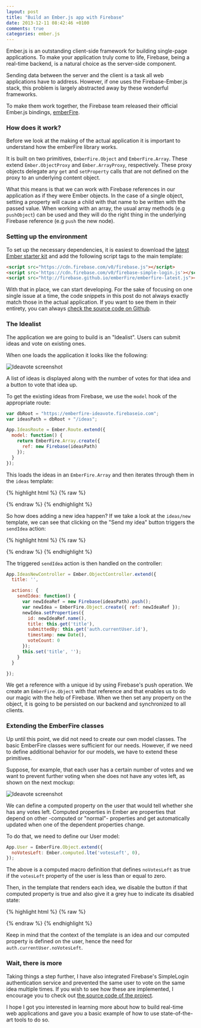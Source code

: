 ```yaml
---
layout: post
title: "Build an Ember.js app with Firebase"
date: 2013-12-11 08:42:46 +0100
comments: true
categories: ember.js
---
```


Ember.js is an outstanding client-side framework for building single-page
applications. To make your application truly come to life, Firebase, being a
real-time backend, is a natural choice as the server-side component.

Sending data between the server and the client is a task all web applications
have to address. However, if one uses the Firebase-Ember.js stack, this
problem is largely abstracted away by these wonderful frameworks.

To make them work together, the Firebase team released their official
Ember.js bindings, [emberFire](https://github.com/firebase/emberFire).

### How does it work?

Before we look at the making of the actual application it is important to
understand how the emberFire library works.

It is built on two primitives, `EmberFire.Object` and `EmberFire.Array`. These
extend `Ember.ObjectProxy` and `Ember.ArrayProxy`, respectively. These proxy
objects delegate any `get` and `setProperty` calls that are not defined on the
proxy to an underlying content object.

What this means is that we can work with Firebase references in our
application as if they were Ember objects. In the case of a single object,
setting a property will cause a child with that name to be written with the
passed value. When working with an array, the usual array methods (e.g
`pushObject`) can be used and they will do the right thing in the underlying
Firebase reference (e.g `push` the new node).

### Setting up the environment

To set up the necessary dependencies, it is easiest to download the [latest Ember
starter kit](http://emberjs.com/) and add the following script tags to the main
template:

``` html
<script src="https://cdn.firebase.com/v0/firebase.js"></script>
<script src='https://cdn.firebase.com/v0/firebase-simple-login.js'></script>
<script src="http://firebase.github.io/emberFire/emberfire-latest.js"></script>
```

With that in place, we can start developing. For the sake of focusing on one
single issue at a time, the code snippets in this post do not always exactly
match those in the actual application. If you want to see them in their
entirety, you can always [check the source code on Github][ideavote-emberfire].

### The Idealist

The application we are going to build is an "Idealist". Users can submit ideas
and vote on existing ones.

When one loads the application it looks like the following:

![Ideavote screenshot](https://raw.github.com/balinterdi/ideavote-emberfire/master/public/img/screenshots/ideavote-screenshot-3-640.png)

A list of ideas is displayed along with the number of votes for that idea and a
button to vote that idea up.

To get the existing ideas from Firebase, we use the `model` hook of the
appropriate route:

``` javascript
var dbRoot = "https://emberfire-ideavote.firebaseio.com";
var ideasPath = dbRoot + "/ideas";

App.IdeasRoute = Ember.Route.extend({
  model: function() {
    return EmberFire.Array.create({
      ref: new Firebase(ideasPath)
    });
  }
});
```

This loads the ideas in an `EmberFire.Array` and then iterates through them in the `ideas` template:

{% highlight html %}
{% raw %}
<script type="text/x-handlebars" data-template-name="ideas">
  {{ render "ideas/new" }}
  <div class="idea-list">
    <ul class="unstyled">
      {{#each controller}}
        {{ render "idea" this }}
      {{/each}}
    </ul>
  </div>
</script>
{% endraw %}
{% endhighlight %}

So how does adding a new idea happen? If we take a look at the `ideas/new`
template, we can see that clicking on the "Send my idea" button triggers the
`sendIdea` action:

{% highlight html %}
{% raw %}
<script type="text/x-handlebars" data-template-name="ideas/new">
  <div class="idea new-idea">
    <div class="row">
      <div class="span9">
        {{input value=title placeholder="Your idea here" insert-newline="sendIdea"}}
      </div>
      <div class="span2">
        {{#if isDisabled}}
          <button disabled="disabled" {{bindAttr class="isDisabled:disabled"}}>Send my idea</button>
        {{else}}
          <button {{bindAttr class="isDisabled:disabled"}} {{action sendIdea}}>Send my idea</button>
        {{/if}}
      </div>
    </div>
  </div>
</script>
{% endraw %}
{% endhighlight %}

The triggered `sendIdea` action is then handled on the controller:

``` javascript
App.IdeasNewController = Ember.ObjectController.extend({
  title: '',

  actions: {
    sendIdea: function() {
      var newIdeaRef = new Firebase(ideasPath).push();
      var newIdea = EmberFire.Object.create({ ref: newIdeaRef });
      newIdea.setProperties({
        id: newIdeaRef.name(),
        title: this.get('title'),
        submittedBy: this.get('auth.currentUser.id'),
        timestamp: new Date(),
        voteCount: 0
      });
      this.set('title', '');
    }
  }

});
```

We get a reference with a unique id by using Firebase's push operation. We
create an `EmberFire.Object` with that reference and that enables us to do our
magic with the help of Firebase. When we then set any property on the object,
it is going to be persisted on our backend and synchronized to all clients.

### Extending the EmberFire classes

Up until this point, we did not need to create our own model classes. The basic
EmberFire classes were sufficient for our needs. However, if we need to define
additional behavior for our models, we have to extend these primitives.

Suppose, for example, that each user has a certain number of votes and we want
to prevent further voting when she does not have any votes left, as shown on the
next mockup:

![Ideavote screenshot](https://raw.github.com/balinterdi/ideavote-emberfire/master/public/img/screenshots/ideavote-screenshot-2-640.png)

We can define a computed property on the user that would tell whether she has
any votes left. Computed properties in Ember are properties that depend on
other -computed or "normal"- properties and get automatically updated when one of
the dependent properties change.

To do that, we need to define our User model:

``` javascript
App.User = EmberFire.Object.extend({
  noVotesLeft: Ember.computed.lte('votesLeft', 0),
});
```

The above is a computed macro definition that defines `noVotesLeft` as true if
the `votesLeft` property of the user is less than or equal to zero.

Then, in the template that renders each idea, we disable the button if that
computed property is true and also give it a grey hue to indicate its disabled
state:

{% highlight html %}
{% raw %}
<script type="text/x-handlebars" data-template-name="idea">
  <li>
    <div class="idea">
      <div class="row">
        <div class="span8">
          <strong>{{title}}</strong>
        </div>
        <div class="span1">
          {{voteCount}}
        </div>
          <div class="span2">
            <button {{bind-attr class=":btn auth.currentUser.noVotesLeft:btn-disabled:btn-primary"}}
                    {{bind-attr disabled="auth.currentUser.noVotesLeft"}}>Vote</button>
          </div>
      </div>
    </div>
  </li>
</script>
{% endraw %}
{% endhighlight %}

Keep in mind that the context of the template is an idea and our computed
property is defined on the user, hence the need for
`auth.currentUser.noVotesLeft`.

### Wait, there is more

Taking things a step further, I have also integrated Firebase's SimpleLogin
authentication service and prevented the same user to vote on the same idea
multiple times. If you wish to see how these are implemented, I encourage you to
check out [the source code of the project][ideavote-emberfire].

I hope I got you interested in learning more about how to build real-time web
applications and gave you a basic example of how to use state-of-the-art tools
to do so.

[ember-mailing-list]: http://emberjs.balinterdi.com
[ideavote-emberfire]: https://github.com/balinterdi/ideavote-emberfire


